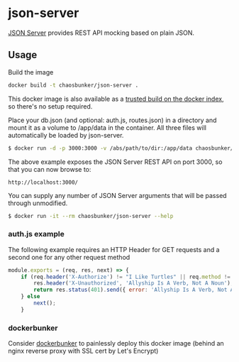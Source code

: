 # json-server

[JSON Server](https://github.com/typicode/json-server) provides REST API mocking based on plain JSON.

## Usage

Build the image
```bash
docker build -t chaosbunker/json-server .
```

This docker image is also available as a [trusted build on the docker index](https://index.docker.io/u/chaosbunker/json-server),
so there's no setup required.

Place your db.json (and optional: auth.js, routes.json) in a directory and mount it as a volume to /app/data in the container. All three files will automatically be loaded by json-server.

```bash
$ docker run -d -p 3000:3000 -v /abs/path/to/dir:/app/data chaosbunker/json-server
```

The above example exposes the JSON Server REST API on port 3000, so that you can now browse to:

```
http://localhost:3000/
```

You can supply any number of JSON Server arguments that will be passed through unmodified.

```bash
$ docker run -it --rm chaosbunker/json-server --help
```

### auth.js example

The following example requires an HTTP Header for GET requests and a second one for any other request method

```javascript
module.exports = (req, res, next) => {
	if (req.header('X-Authorize') != "I Like Turtles" || req.method != "GET" && req.header('X-Modify') != "I Really Like Turtles" ) {
		res.header('X-Unauthorized', 'Allyship Is A Verb, Not A Noun');
		return res.status(401).send({ error: 'Allyship Is A Verb, Not A Noun' });
	} else
		next();
	}
```

### dockerbunker

Consider [dockerbunker](https://github.com/chaosbunker/dockerbunker) to painlessly deploy this docker image (behind an nginx reverse proxy with SSL cert by Let's Encrypt)

